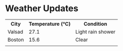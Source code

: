 # Weather Updates

<!-- WEATHER-UPDATE-START -->
<table><tr><th>City</th><th>Temperature (°C)</th><th>Condition</th></tr><tr><td>Valsad</td><td>27.1</td><td>Light rain shower</td></tr><tr><td>Boston</td><td>15.6</td><td>Clear</td></tr><tr><td></td><td></td><td></td></tr></table>
<!-- WEATHER-UPDATE-END -->
